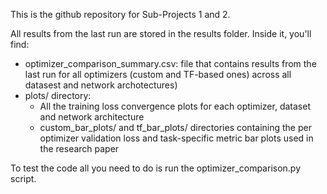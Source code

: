 This is the github repository for Sub-Projects 1 and 2.

All results from the last run are stored in the results folder. Inside it, you'll find:
- optimizer_comparison_summary.csv: file that contains results from the last run for all optimizers (custom and TF-based ones) across all datasest and network archotectures)
- plots/ directory:
  - All the training loss convergence plots for each optimizer, dataset and network architecture
  - custom_bar_plots/ and tf_bar_plots/ directories containing the per optimizer validation loss and task-specific metric bar plots used in the research paper
  
To test the code all you need to do is run the optimizer_comparison.py script.


